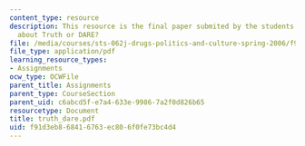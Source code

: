 ```yaml
---
content_type: resource
description: This resource is the final paper submited by the students explaining
  about Truth or DARE?
file: /media/courses/sts-062j-drugs-politics-and-culture-spring-2006/f91d3eb868416763ec806f0fe73bc4d4_truth_dare.pdf
file_type: application/pdf
learning_resource_types:
- Assignments
ocw_type: OCWFile
parent_title: Assignments
parent_type: CourseSection
parent_uid: c6abcd5f-e7a4-633e-9986-7a2f0d826b65
resourcetype: Document
title: truth_dare.pdf
uid: f91d3eb8-6841-6763-ec80-6f0fe73bc4d4
---
```

